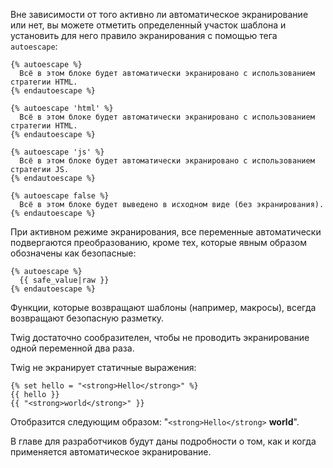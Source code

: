 
Вне зависимости от того активно ли автоматическое экранирование или нет, вы можете отметить определенный участок шаблона и установить для него правило экранирования с помощью тега ```autoescape```:

```twig
{% autoescape %}
  Всё в этом блоке будет автоматически экранировано с использованием стратегии HTML.
{% endautoescape %}

{% autoescape 'html' %}
  Всё в этом блоке будет автоматически экранировано с использованием стратегии HTML.
{% endautoescape %}

{% autoescape 'js' %}
  Всё в этом блоке будет автоматически экранировано с использованием стратегии JS.
{% endautoescape %}

{% autoescape false %}
  Всё в этом блоке будет выведено в исходном виде (без экранирования).
{% endautoescape %}
```

При активном режиме экранирования, все переменные автоматически подвергаются преобразованию, кроме тех, которые явным образом обозначены как безопасные:

```twig
{% autoescape %}
  {{ safe_value|raw }}
{% endautoescape %}
```

Функции, которые возвращают шаблоны (например, макросы), всегда возвращают безопасную разметку.

Twig достаточно сообразителен, чтобы не проводить экранирование одной переменной два раза.

Twig не экранирует статичные выражения:

```twig
{% set hello = "<strong>Hello</strong>" %}
{{ hello }}
{{ "<strong>world</strong>" }}
```

Отобразится следующим образом: "```<strong>Hello</strong>``` **world**".

В главе для разработчиков будут даны подробности о том, как и когда применяется автоматическое экранирование.
